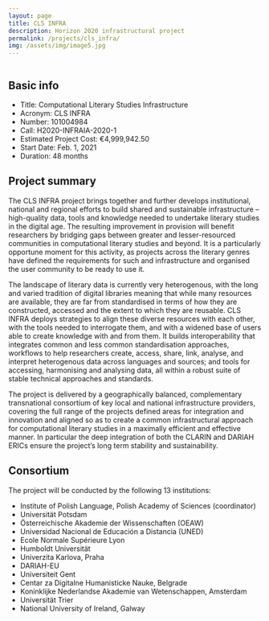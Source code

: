 ```yaml
---
layout: page
title: CLS INFRA
description: Horizon 2020 infrastructural project
permalink: /projects/cls_infra/
img: /assets/img/image5.jpg
---
```




<div>
    <img class="col three left" src="{{ site.baseurl }}/assets/img/CLS INFRA_logo.png" alt="" title="Computational Literary Studies Infrastructure"/>
</div>




## Basic info

* Title: Computational Literary Studies Infrastructure
* Acronym: CLS INFRA
* Number: 101004984
* Call: H2020-INFRAIA-2020-1
* Estimated Project Cost: €4,999,942.50
* Start Date: Feb. 1, 2021
* Duration: 48 months





## Project summary

The CLS INFRA project brings together and further develops institutional, national and regional efforts to build shared and sustainable infrastructure – high-quality data, tools and knowledge needed to undertake literary studies in the digital age. The resulting improvement in provision will benefit researchers by bridging gaps between greater and lesser-resourced communities in computational literary studies and beyond. It is a particularly opportune moment for this activity, as projects across the literary genres have defined the requirements for such and infrastructure and organised the user community to be ready to use it.

The landscape of literary data is currently very heterogenous, with the long and varied tradition of digital libraries meaning that while many resources are available, they are far from standardised in terms of how they are constructed, accessed and the extent to which they are reusable. CLS INFRA deploys strategies to align these diverse resources with each other, with the tools needed to interrogate them, and with a widened base of users able to create knowledge with and from them. It builds interoperability that integrates common and less common standardisation approaches, workflows to help researchers create, access, share, link, analyse, and interpret heterogenous data across languages and sources; and tools for accessing, harmonising and analysing data, all within a robust suite of stable technical approaches and standards.

The project is delivered by a geographically balanced, complementary transnational consortium of key local and national infrastructure providers, covering the full range of the projects defined areas for integration and innovation and aligned so as to create a common infrastructural approach for computational literary studies in a maximally efficient and effective manner. In particular the deep integration of both the CLARIN and DARIAH ERICs ensure the project’s long term stability and sustainability.

## Consortium

The project will be conducted by the following 13 institutions:

* Institute of Polish Language, Polish Academy of Sciences (coordinator)
* Universität Potsdam
* Österreichische Akademie der Wissenschaften (OEAW)
* Universidad Nacional de Educación a Distancia (UNED)
* Ecole Normale Supérieure Lyon
* Humboldt Universität
* Univerzita Karlova, Praha
* DARIAH-EU
* Universiteit Gent
* Centar za Digitalne Humanisticke Nauke, Belgrade
* Koninklijke Nederlandse Akademie van Wetenschappen, Amsterdam
* Universität Trier
* National University of Ireland, Galway



